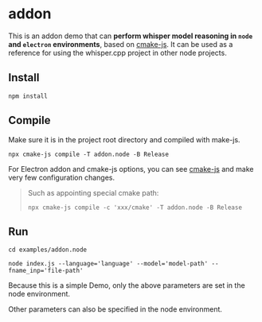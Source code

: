 # addon

This is an addon demo that can **perform whisper model reasoning in `node` and `electron` environments**, based on [cmake-js](https://github.com/cmake-js/cmake-js).
It can be used as a reference for using the whisper.cpp project in other node projects.

## Install

```shell
npm install
```

## Compile

Make sure it is in the project root directory and compiled with make-js.

```shell
npx cmake-js compile -T addon.node -B Release
```

For Electron addon and cmake-js options, you can see [cmake-js](https://github.com/cmake-js/cmake-js) and make very few configuration changes.

> Such as appointing special cmake path:
> ```shell
> npx cmake-js compile -c 'xxx/cmake' -T addon.node -B Release
> ```

## Run

```shell
cd examples/addon.node

node index.js --language='language' --model='model-path' --fname_inp='file-path'
```

Because this is a simple Demo, only the above parameters are set in the node environment.

Other parameters can also be specified in the node environment.
